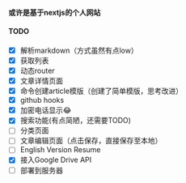 #### 或许是基于nextjs的个人网站

#### TODO
- [x] 解析markdown（方式虽然有点low）
- [x] 获取列表
- [x] 动态router
- [x] 文章详情页面
- [x] 命令创建article模版（创建了简单模版，思考改进）
- [x] github hooks
- [x] 加密电话显示😂
- [x] 搜索功能(有点简陋，还需要TODO)
- [ ] 分类页面
- [ ] 文章编辑页面（点击保存，直接保存至本地）
- [ ] English Version Resume
- [x] 接入Google Drive API
- [ ] 部署到服务器
